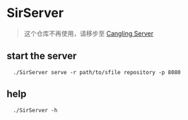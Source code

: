 # SirServer

>  这个仓库不再使用，请移步至 [Cangling Server](https://github.com/zhangjianshe/CanglingServer.git)

## start the server
```shell
  ./SirServer serve -r path/to/sfile repository -p 8080
```
## help
```shell
  ./SirServer -h
```
